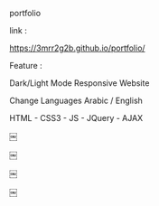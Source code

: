 
portfolio

link :

https://3mrr2g2b.github.io/portfolio/

Feature :

Dark/Light Mode
Responsive Website

Change Languages Arabic / English

HTML - CSS3 - JS - JQuery - AJAX

￼

￼

￼

￼

